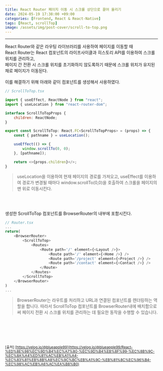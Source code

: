 ```yaml
---
title: React Router 페이지 이동 시 스크롤 상단으로 끌어 올리기
date: 2024-05-19 17:38:00 +09:00
categories: [Frontend, React & React-Native]
tags: [React, scrollTop]
image: /assets/img/post-cover/scroll-to-top.png
---
```


---

React Router와 같은 라우팅 라이브러리를 사용하여 페이지를 이동할 때<br/>
React Router는 React 컴포넌트의 라이프사이클과 히스토리 API를 이용하여 스크롤 위치를 관리하고,<br/>
페이지 간 전환 시 스크롤 위치를 초기화하지 않도록하기 때문에 스크롤 위치가 유지된 채로 페이지가 이동된다.
<br/>
<br/>
이를 해결하기 위해 아래와 같이 컴포넌트를 생성해서 사용하였다.

```js
// ScrollToTop.tsx

import { useEffect, ReactNode } from "react";
import { useLocation } from "react-router-dom";

interface ScrollToTopProps {
    children: ReactNode;
}

export const ScrollToTop: React.FC<ScrollToTopProps> = (props) => {
    const { pathname } = useLocation();

    useEffect(() => {
        window.scrollTo(0, 0);
    }, [pathname]);

    return <>{props.children}</>;
}
```

> useLocation을 이용하여 현재 페이지의 경로를 가져오고, useEffect를 이용하여 경로가 변경될 때마다 window.scrollTo(0,0)을 호출하여 스크롤을 페이지의 맨 위로 이동시킨다.

<br/>
<br/>

생성한 ScrollToTop 컴포넌트를 BrowserRouter의 내부에 포함시킨다.

````js
// Router.tsx
...
return(
    <BrowserRouter>
        <ScrollToTop>
            <Routes>
                <Route path='/' element={<Layout />}>
                    <Route path='/' element={<Home />} />
                    <Route path='/project' element={<Project />} />
                    <Route path='/contact' element={<Contact />} />
                </Route>
            </Routes>
        </ScrollToTop>
    </BrowserRouter>
)
...
````

> BrowserRouter는 라우트를 처리하고 URL과 연결된 컴포넌트를 렌더링하는 역할을 합니다. 
따라서 ScrollToTop 컴포넌트를 BrowserRouter내에 배치함으로써 페이지 전환 시 스크롤 위치를 관리하는 데 필요한 동작을 수행할 수 있습니다.

<br/>
<br/>
<br/>
<br/>

<small>[출처] [https://velog.io/@blueapple99](https://velog.io/@blueapple99/React-%ED%8E%98%EC%9D%B4%EC%A7%80-%EC%9D%B4%EB%8F%99-%EC%8B%9C-%EC%8A%A4%ED%81%AC%EB%A1%A4-%EC%83%81%EB%8B%A8%EC%9C%BC%EB%A1%9C-%EB%81%8C%EC%96%B4-%EC%98%AC%EB%A6%AC%EA%B8%B0)</small>